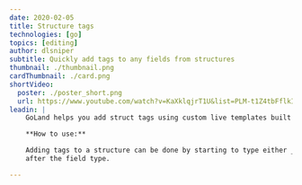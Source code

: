```yaml
---
date: 2020-02-05
title: Structure tags
technologies: [go]
topics: [editing]
author: dlsniper
subtitle: Quickly add tags to any fields from structures
thumbnail: ./thumbnail.png
cardThumbnail: ./card.png
shortVideo:
  poster: ./poster_short.png
  url: https://www.youtube.com/watch?v=KaXklqjrT1U&list=PLM-t1Z4tbFflkIOaap4P-BV30ZrZwrDld&index=3
leadin: |
    GoLand helps you add struct tags using custom live templates built into the IDE.

    **How to use:**

    Adding tags to a structure can be done by starting to type either _json_ or _xml_
    after the field type.

---
```


